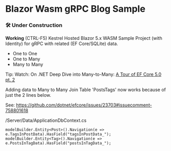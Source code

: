 # Blazor Wasm gRPC Blog Sample

### 🛠 Under Construction

**Working** (CTRL-F5) Kestrel Hosted Blazor 5.x WASM Sample Project (with Identity) for gRPC with related (EF Core/SQLite) data. 
 - One to One
 - One to Many
 - Many to Many
 
Tip: Watch: On .NET Deep Dive into Many-to-Many: [A Tour of EF Core 5.0 pt. 2](https://channel9.msdn.com/Shows/On-NET/Deep-Dive-into-Many-to-Many-A-Tour-of-EF-Core-50-pt-2)
 
Adding data to Many to Many Join Table 'PostsTags' now works because of just the 2 lines below.

See: https://github.com/dotnet/efcore/issues/23703#issuecomment-758801618

/Server/Data/ApplicationDbContext.cs

    modelBuilder.Entity<Post>().Navigation(e => e.TagsInPostData).HasField("tagsInPostData_");
    modelBuilder.Entity<Tag>().Navigation(e => e.PostsInTagData).HasField("postsInTagData_");
 
